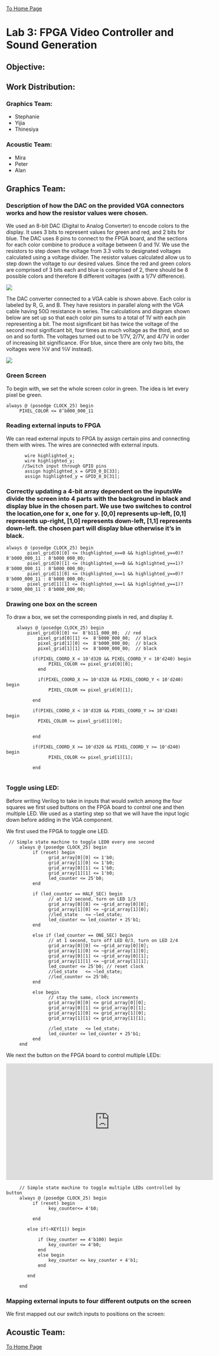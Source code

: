 [To Home Page](./index.md)

# Lab 3: FPGA Video Controller and Sound Generation

## Objective: 

## Work Distribution:

### Graphics Team:
* Stephanie
* Yijia
* Thinesiya 

### Acoustic Team:
* Mira
* Peter
* Alan

## Graphics Team:

### Description of how the DAC on the provided VGA connectors works and how the resistor values were chosen.

We used an 8-bit DAC (Digital to Analog Converter) to encode colors to the display. It uses 3 bits to represent values for green and red, and 2 bits for blue. The DAC uses 8 pins to connect to the FPGA board, and the sections for each color combine to produce a voltage between 0 and 1V. We use the resistors to step down the voltage from 3.3 volts to designated voltages calculated using a voltage divider. The resistor values calculated allow us to step down the voltage to our desired values. Since the red and green colors are comprised of 3 bits each and blue is comprised of 2, there should be 8 possible colors and therefore 8 different voltages (with a 1/7V difference).

![](./images/Lab3/FPGA_Graphic/VGA_cable.JPG)

The DAC converter connected to a VGA cable is shown above. Each color is labeled by R, G, and B. They have resistors in parallel along with the VGA cable having 50Ω resistance in series. The calculations and diagram shown below are set up so that each color pin sums to a total of 1V with each pin representing a bit. The most significant bit has twice the voltage of the second most significant bit, four times as much voltage as the third, and so on and so forth. The voltages turned out to be 1/7V, 2/7V, and 4/7V in order of increasing bit significance. (For blue, since there are only two bits, the voltages were ⅓V and ⅔V instead). 

![](./images/Lab3/FPGA_Graphic/Resistor_calcs.JPG)

### Green Screen

To begin with, we set the whole screen color in green. The idea is let every pixel be green.

```
always @ (posedge CLOCK_25) begin
     PIXEL_COLOR <= 8’b000_000_11
```

### Reading external inputs to FPGA

We can  read external inputs to FPGA by assign certain pins and connecting them with wires.  The wires are connected with external inputs.
```
       wire highlighted_x;
       wire highlighted_y;	 
      //Switch input through GPIO pins
       assign highlighted_x = GPIO_0_D[33];
       assign highlighted_y = GPIO_0_D[31];
```
### Correctly updating a 4-bit array dependent on the inputsWe divide the screen into 4 parts with the background in black and display blue in the chosen part. We use two switches to control the location,one for x, one for y.  [0,0] represents up-left, [0,1] represents up-right, [1,0] represents down-left, [1,1] represents down-left. the chosen part will display blue otherwise it’s in black.
```
always @ (posedge CLOCK_25) begin
        pixel_grid[0][0] <= (highlighted_x==0 && highlighted_y==0)? 8'b000_000_11 : 8'b000_000_00; 
        pixel_grid[0][1] <= (highlighted_x==0 && highlighted_y==1)? 8'b000_000_11 : 8'b000_000_00; 
        pixel_grid[1][0] <= (highlighted_x==1 && highlighted_y==0)? 8'b000_000_11 : 8'b000_000_00; 
        pixel_grid[1][1] <= (highlighted_x==1 && highlighted_y==1)? 8'b000_000_11 : 8'b000_000_00; 

```
### Drawing one box on the screen
To draw a box, we set the corresponding pixels in red, and display it.
```
	always @ (posedge CLOCK_25) begin
		pixel_grid[0][0] <=  8'b111_000_00;  // red
       		pixel_grid[0][1] <=  8'b000_000_00;  // black
        	pixel_grid[1][0] <=  8'b000_000_00;  // black
        	pixel_grid[1][1] <=  8'b000_000_00;  // black
		  
		  if(PIXEL_COORD_X < 10'd320 && PIXEL_COORD_Y < 10'd240) begin
				PIXEL_COLOR <= pixel_grid[0][0];
			end
			
			if(PIXEL_COORD_X >= 10'd320 && PIXEL_COORD_Y < 10'd240) begin
				PIXEL_COLOR <= pixel_grid[0][1];
		
		  end
			
		  if(PIXEL_COORD_X < 10'd320 && PIXEL_COORD_Y >= 10'd240) begin
			PIXEL_COLOR <= pixel_grid[1][0];

		
		  end
		 	
		  if(PIXEL_COORD_X >= 10'd320 && PIXEL_COORD_Y >= 10'd240) begin
				PIXEL_COLOR <= pixel_grid[1][1];
		
		  end
			
```

### Toggle using LED:
Before writing Verilog to take in inputs that would switch among the four squares we first used buttons on the FPGA board to control one and then multiple LED.  We used as a starting step so that we will have the input logic down before adding in the VGA component.

We first used the FPGA to toggle one LED.
```	
 // Simple state machine to toggle LED0 every one second
	 always @ (posedge CLOCK_25) begin
		  if (reset) begin
				grid_array[0][0] <= 1'b0;
				grid_array[1][0] <= 1'b0;
				grid_array[0][1] <= 1'b0;
				grid_array[1][1] <= 1'b0;
				led_counter <= 25'b0;
		  end
		  
		  if (led_counter == HALF_SEC) begin
				// at 1/2 second, turn on LED 1/3
				grid_array[0][0] <= ~grid_array[0][0];
				grid_array[1][0] <= ~grid_array[1][0];
				//led_state   <= ~led_state;
				led_counter <= led_counter + 25'b1;
		  end
		  
		  else if (led_counter == ONE_SEC) begin
				// at 1 second, turn off LED 0/3, turn on LED 2/4
				grid_array[0][0] <= ~grid_array[0][0];
				grid_array[1][0] <= ~grid_array[1][0];
				grid_array[0][1] <= ~grid_array[0][1];
				grid_array[1][1] <= ~grid_array[1][1];
				led_counter <= 25'b0; // reset clock
 				//led_state   <= ~led_state;
				//led_counter <= 25'b0;
		  end 
		  
		  else begin	
				// stay the same, clock increments
				grid_array[0][0] <= grid_array[0][0];
				grid_array[0][1] <= grid_array[0][1];
				grid_array[1][0] <= grid_array[1][0];
				grid_array[1][1] <= grid_array[1][1];
				
				//led_state   <= led_state;
				led_counter <= led_counter + 25'b1;
		  end 
	 end
```

We next the button on the FPGA board to control multiple LEDs:

<iframe width="560" height="315" src="https://www.youtube.com/embed/iLnJGlyvGGo" frameborder="0" allowfullscreen></iframe>

```
	 // Simple state machine to toggle multiple LEDs controlled by button
	 always @ (posedge CLOCK_25) begin
		  if (reset) begin
				key_counter<= 4'b0;
				
		  end
		  
		else if(~KEY[1]) begin
			
			if (key_counter == 4'b100) begin
				key_counter <= 4'b0;
			end
			else begin
				key_counter <= key_counter + 4'b1;
			end	
					
		end
		  
	 end
```
	

### Mapping external inputs to four different outputs on the screen
We first mapped out our switch inputs to positions on the screen:

 

## Acoustic Team:





[To Home Page](./index.md)
